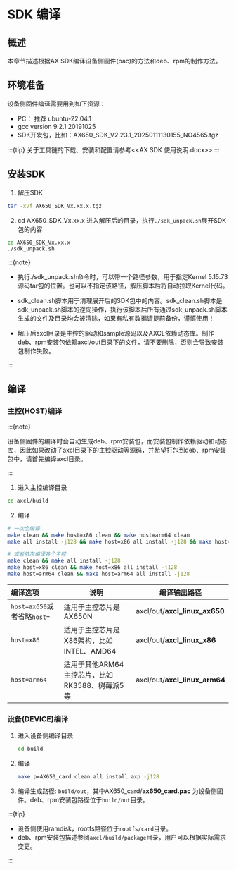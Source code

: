 # SDK 编译

## 概述

本章节描述根据AX SDK编译设备侧固件(pac)的方法和deb、rpm的制作方法。

## 环境准备

设备侧固件编译需要用到如下资源：

- PC： 推荐 ubuntu-22.04.1
- gcc version 9.2.1 20191025
- SDK开发包，比如：AX650_SDK_V2.23.1_20250111130155_NO4565.tgz

:::{tip}
关于工具链的下载、安装和配置请参考<<AX SDK 使用说明.docx>>
:::



## 安装SDK

1.   解压SDK

   ```bash
   tar -xvf AX650_SDK_Vx.xx.x.tgz
   ```

2.  cd AX650_SDK_Vx.xx.x 进入解压后的目录，执行`./sdk_unpack.sh`展开SDK包的内容

   ```bash
   cd AX650_SDK_Vx.xx.x
   ./sdk_unpack.sh
   ```

   :::{note}

   - 执行./sdk_unpack.sh命令时，可以带一个路径参数，用于指定Kernel 5.15.73源码tar包的位置。也可以不指定该路径，解压脚本后将自动拉取Kernel代码。

   - sdk_clean.sh脚本用于清理展开后的SDK包中的内容。sdk_clean.sh脚本是sdk_unpack.sh脚本的逆向操作，执行该脚本后所有通过sdk_unpack.sh脚本生成的文件及目录均会被清除，如果有私有数据请提前备份，谨慎使用！
   - 解压后axcl目录是主控的驱动和sample源码以及AXCL依赖动态库。制作deb、rpm安装包依赖axcl/out目录下的文件，请不要删除，否则会导致安装包制作失败。

   :::



## 编译

### 主控(HOST)编译

:::{note}

设备侧固件的编译时会自动生成deb、rpm安装包，而安装包制作依赖驱动和动态库，因此如果改动了axcl目录下的主控驱动等源码，并希望打包到deb、rpm安装包中，请首先编译axcl目录。

:::

1.  进入主控编译目录

   ```bash
   cd axcl/build
   ```

2.  编译

   ```bash
   # 一次全编译
   make clean && make host=x86 clean && make host=arm64 clean
   make all install -j128 && make host=x86 all install -j128 && make host=arm64 all install -j128

   # 或者依次编译各个主控
   make clean && make all install -j128
   make host=x86 clean && make host=x86 all install -j128
   make host=arm64 clean && make host=arm64 all install -j128
   ```

| 编译选项                    | 说明                                           | 编译输出路径                  |
| :-------------------------- | ---------------------------------------------- | ----------------------------- |
| `host=ax650`或者省略`host=` | 适用于主控芯片是AX650N                         | axcl/out/**axcl_linux_ax650** |
| `host=x86`                  | 适用于主控芯片是X86架构，比如INTEL、AMD64      | axcl/out/**axcl_linux_x86**   |
| `host=arm64`                | 适用于其他ARM64主控芯片，比如RK3588、树莓派5等 | axcl/out/**axcl_linux_arm64** |

### 设备(DEVICE)编译

1. 进入设备侧编译目录

   ```bash
   cd build
   ```

2. 编译

   ```bash
   make p=AX650_card clean all install axp -j128
   ```

3. 编译生成路径: `build/out`，其中AX650_card/**ax650_card.pac** 为设备侧固件。deb、rpm安装包路径位于`build/out`目录。



:::{tip}

- 设备侧使用ramdisk，rootfs路径位于`rootfs/card`目录。
- deb、rpm安装包描述参阅`axcl/build/package`目录，用户可以根据实际需求变更。

:::
